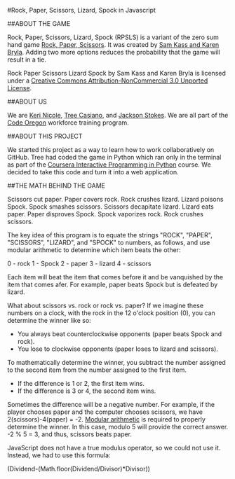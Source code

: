 #Rock, Paper, Scissors, Lizard, Spock in Javascript


##ABOUT THE GAME

Rock, Paper, Scissors, Lizard, Spock (RPSLS) is a variant of the zero sum hand game [Rock, Paper, Scissors](http://en.wikipedia.org/wiki/Rock-paper-scissors). It was created by [Sam Kass and Karen Bryla](http://www.samkass.com/theories/RPSSL.html). Adding two more options reduces the probability that the game will result in a tie. 

Rock Paper Scissors Lizard Spock by Sam Kass and Karen Bryla is licensed under a [Creative Commons Attribution-NonCommercial 3.0 Unported License](http://creativecommons.org/licenses/by-nc/3.0/).


##ABOUT US

We are [Keri Nicole](https://github.com/knikki), [Tree Casiano](https://github.com/treecasiano), and [Jackson Stokes](https://github.com/JacksonStokes). We are all part of the [Code Oregon](http://codeoregon.org/) workforce training program. 


##ABOUT THIS PROJECT

We started this project as a way to learn how to work collaboratively on GitHub. Tree had coded the game in Python which ran only in the terminal as part of the [Coursera Interactive Programming in Python](https://www.coursera.org/course/interactivepython1) course. We decided to take this code and turn it into a web application. 


##THE MATH BEHIND THE GAME

Scissors cut paper. Paper covers rock. Rock crushes lizard. Lizard poisons Spock. Spock smashes scissors. Scissors decapitate lizard. Lizard eats paper. Paper disproves Spock. Spock vaporizes rock. Rock crushes scissors.

The key idea of this program is to equate the strings "ROCK", "PAPER", "SCISSORS", "LIZARD", and "SPOCK" to numbers, as follows, and use modular arithmetic to determine which item beats the other:

0 - rock
1 - Spock
2 - paper
3 - lizard
4 - scissors

Each item will beat the item that comes before it and be vanquished by the item that comes afer. For example, paper beats Spock but is defeated by lizard.

What about scissors vs. rock or rock vs. paper? If we imagine these numbers on a clock, with the rock in the 12 o'clock position (0), you can determine the winner like so:

* You always beat counterclockwise opponents (paper beats Spock and rock).
* You lose to clockwise opponents (paper loses to lizard and scissors).

To mathematically determine the winner, you subtract the number assigned to the second item from the number assigned to the first item.
* If the difference is 1 or 2, the first item wins.
* If the difference is 3 or 4, the second item wins.

Sometimes the difference will be a negative number. For example, if the player chooses paper and the computer chooses scissors, we have 2(scissors)-4(paper) = -2. [Modular arithmetic](http://www.artofproblemsolving.com/Wiki/index.php/Modular_arithmetic/Introduction) is required to properly determine the winner. In this case, modulo 5 will provide the correct answer.  -2 % 5 = 3, and thus, scissors beats paper.

JavaScript does not have a true modulus operator, so we could not use it. Instead, we had to use this formula:

(Dividend-(Math.floor(Dividend/Divisor)*Divisor))

